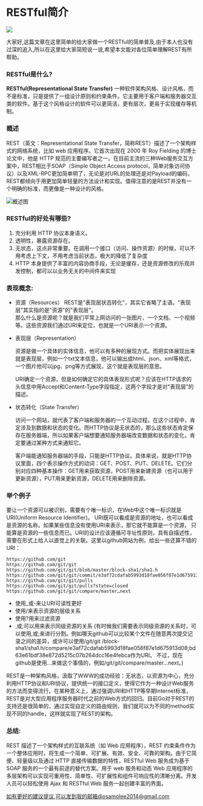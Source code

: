 # RESTful简介

![](https://timgsa.baidu.com/timg?image&quality=80&size=b9999_10000&sec=1513569886193&di=440df2fa7fa242622ea55a56eb712d3b&imgtype=0&src=http%3A%2F%2Fi0.hdslb.com%2Fbfs%2Farchive%2F5c6fb9b743563ca92a9d76b37249c4b415397826.jpg)

大家好,这篇文章在这里简单的给大家做一个RESTful的简单普及,由于本人也没有过深的追入,所以在这里给大家简短说一说,希望本文能对各位简单理解REST有所帮助。


### RESTful是什么?

**RESTful(Representational State Transfer)** 
一种软件架构风格、设计风格，而不是标准，只是提供了一组设计原则和约束条件。它主要用于客户端和服务器交互类的软件。基于这个风格设计的软件可以更简洁，更有层次，更易于实现缓存等机制。


### 概述

REST（英文：Representational State Transfer，简称REST）描述了一个架构样式的网络系统，比如 web 应用程序。它首次出现在 2000 年 Roy Fielding 的博士论文中，他是 HTTP 规范的主要编写者之一。在目前主流的三种Web服务交互方案中，REST相比于SOAP（Simple Object Access protocol，简单对象访问协议）以及XML-RPC更加简单明了，无论是对URL的处理还是对Payload的编码，REST都倾向于用更加简单轻量的方法设计和实现。值得注意的是REST并没有一个明确的标准，而更像是一种设计的风格。

![概述图](https://gss3.bdstatic.com/7Po3dSag_xI4khGkpoWK1HF6hhy/baike/c0%3Dbaike92%2C5%2C5%2C92%2C30/sign=b4a242e032d12f2eda08a6322eabbe07/0eb30f2442a7d93307dbc744a94bd11373f00191.jpg)


### RESTful的好处有哪些?

1. 充分利用 HTTP 协议本身语义。
2. 透明性，暴露资源存在。
3. 无状态，这点非常重要。在调用一个接口（访问、操作资源）的时候，可以不用考虑上下文，不用考虑当前状态，极大的降低了复杂度
4. HTTP 本身提供了丰富的内容协商手段，无论是缓存，还是资源修改的乐观并发控制，都可以以业务无关的中间件来实现

### 表现概念:
* 资源（Resources） REST是"表现层状态转化"，其实它省略了主语。"表现层"其实指的是"资源"的"表现层"。  
那么什么是资源呢？就是我们平常上网访问的一张图片、一个文档、一个视频等。这些资源我们通过URI来定位，也就是一个URI表示一个资源。

* 表现层（Representation）

	资源是做一个具体的实体信息，他可以有多种的展现方式。而把实体展现出来就是表现层，例如一个txt文本信息，他可以输出成html、json、xml等格式，一个图片他可以jpg、png等方式展现，这个就是表现层的意思。

	URI确定一个资源，但是如何确定它的具体表现形式呢？应该在HTTP请求的头信息中用Accept和Content-Type字段指定，这两个字段才是对"表现层"的描述。

* 状态转化（State Transfer）

	访问一个网站，就代表了客户端和服务器的一个互动过程。在这个过程中，肯定涉及到数据和状态的变化。而HTTP协议是无状态的，那么这些状态肯定保存在服务器端，所以如果客户端想要通知服务器端改变数据和状态的变化，肯定要通过某种方式来通知它。

	客户端能通知服务器端的手段，只能是HTTP协议。具体来说，就是HTTP协议里面，四个表示操作方式的动词：GET、POST、PUT、DELETE。它们分别对应四种基本操作：GET用来获取资源，POST用来新建资源（也可以用于更新资源），PUT用来更新资源，DELETE用来删除资源。

### 举个例子

要让一个资源可以被识别，需要有个唯一标识，在Web中这个唯一标识就是URI(Uniform Resource Identifier)。 URI既可以看成是资源的地址，也可以看成是资源的名称。如果某些信息没有使用URI来表示，那它就不能算是一个资源， 只能算是资源的一些信息而已。URI的设计应该遵循可寻址性原则，具有自描述性，需要在形式上给人以直觉上的关联。这里以github网站为例，给出一些还算不错的URI：

	https://github.com/git
	https://github.com/git/git
	https://github.com/git/git/blob/master/block-sha1/sha1.h
	https://github.com/git/git/commit/e3af72cdafab5993d18fae056f87e1d675913d08
	https://github.com/git/git/pulls
	https://github.com/git/git/pulls?state=closed
	https://github.com/git/git/compare/master…next

* 使用_或-来让URI可读性更好
* 使用/来表示资源的层级关系
* 使用?用来过滤资源
* ,或;可以用来表示同级资源的关系   (有时候我们需要表示同级资源的关系时，可以使用,或;来进行分割。例如哪天github可以比较某个文件在随意两次提交记录之间的差异，或许可以使用/git/git /block-sha1/sha1.h/compare/e3af72cdafab5993d18fae056f87e1d675913d08;bd63e61bdf38e872d5215c07b264dcc16e4febca作为URI。 不过，现在github是使用…来做这个事情的，例如/git/git/compare/master…next。)

REST是一种架构风格，汲取了WWW的成功经验：无状态，以资源为中心，充分利用HTTP协议和URI协议，提供统一的接口定义，使得它作为一种设计Web服务的方法而变得流行。在某种意义上，通过强调URI和HTTP等早期Internet标准，REST是对大型应用程序服务器时代之前的Web方式的回归。目前Go对于REST的支持还是很简单的，通过实现自定义的路由规则，我们就可以为不同的method实现不同的handle，这样就实现了REST的架构。


### 总结:

REST 描述了一个架构样式的互联系统（如 Web 应用程序）。REST 约束条件作为一个整体应用时，将生成一个简单、可扩展、有效、安全、可靠的架构。由于它简便、轻量级以及通过 HTTP 直接传输数据的特性，RESTful Web 服务成为基于 SOAP 服务的一个最有前途的替代方案。用于 web 服务和动态 Web 应用程序的多层架构可以实现可重用性、简单性、可扩展性和组件可响应性的清晰分离。开发人员可以轻松使用 Ajax 和 RESTful Web 服务一起创建丰富的界面。
	
[如有更好的建议提议,可以发到我的邮箱diosamolee2014@gmail.com](#)
